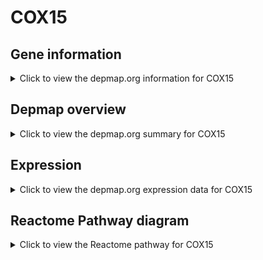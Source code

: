 <h1>COX15</h1>

<h2>Gene information</h2>
<details>
  <summary>Click to view the depmap.org information for COX15</summary>
  <p><a href="https://depmap.org/portal/gene/COX15?tab=about" target="_BLANK">Open page in a new tab...</a></p>
  <iframe src="https://depmap.org/portal/gene/COX15?tab=about" style="border:none;width:100%;height:800px"></iframe>
</details>

<h2>Depmap overview</h2>
<details>
  <summary>Click to view the depmap.org summary for COX15</summary>
  <p><a href="https://depmap.org/portal/gene/COX15?tab=overview" target="_BLANK">Open page in a new tab...</a></p>
  <iframe src="https://depmap.org/portal/gene/COX15?tab=overview" style="border:none;width:100%;height:800px"></iframe>
</details>

<h2>Expression</h2>
<details>
  <summary>Click to view the depmap.org expression data for COX15</summary>
  <p><a href="https://depmap.org/portal/gene/COX15?tab=characterization" target="_BLANK">Open page in a new tab...</a></p>
  <iframe src="https://depmap.org/portal/gene/COX15?tab=characterization" style="border:none;width:100%;height:800px"></iframe>
</details>



<h2>Reactome Pathway diagram</h2>
<details>
  <summary>Click to view the Reactome pathway for COX15</summary>
  <p><a href="https://reactome.org/PathwayBrowser/#/R-HSA-189451" target="_BLANK">Open page in a new tab...</a></p>
  <p>Heme biosynthesis</p>
<iframe src="https://reactome.org/PathwayBrowser/#/R-HSA-189451" style="border:none;width:100%;height:800px"></iframe>
</details>



